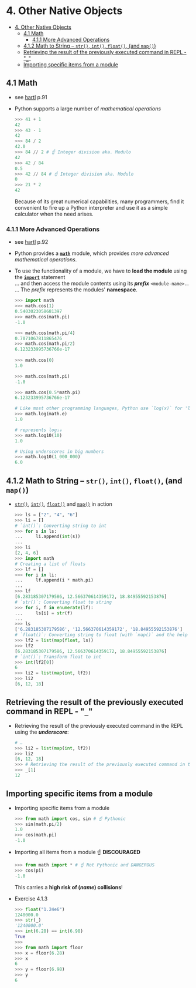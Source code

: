 # 4. Other Native Objects

- [4. Other Native Objects](#4-other-native-objects)
  - [4.1 Math](#41-math)
    - [4.1.1 More Advanced Operations](#411-more-advanced-operations)
  - [4.1.2 Math to String – `str()`, `int()`, `float()`, (and `map()`)](#412-math-to-string--str-int-float-and-map)
  - [Retrieving the result of the previously executed command in REPL - "**`_`**"](#retrieving-the-result-of-the-previously-executed-command-in-repl---_)
  - [Importing specific items from a module](#importing-specific-items-from-a-module)

## 4.1 Math

- see [hartl](../README.md#hartl) p.91

- Python supports a large number of *mathematical operations*

  ``` Python
  >>> 41 + 1
  42  
  >>> 43 - 1
  42  
  >>> 84 / 2
  42.0
  >>> 84 // 2 # ☝ Integer division aka. Modulo
  42  
  >>> 42 / 84
  0.5 
  >>> 42 // 84 # ☝ Integer division aka. Modulo
  0   
  >>> 21 * 2
  42
  ```

  Because of its great numerical capabilities, many programmers, find it convenient to fire up a Python interpreter and use it as a simple calculator when the need arises.

### 4.1.1 More Advanced Operations

- see [hartl](../README.md#hartl) p.92

- Python provides a [**`math`**](https://docs.python.org/3/library/math.html) module, which provides *more advanced mathematical operations*.

- To use the functionality of a module, we have to **load the module** using the [**`import`**](https://docs.python.org/3/reference/simple_stmts.html#import) statement  
  … and then access the module contents using its ***prefix*** `<module-name>.`.  
  … The *prefix* represents the modules' **namespace**.

  ``` Python
  >>> import math
  >>> math.cos(1)
  0.5403023058681397
  >>> math.cos(math.pi)
  -1.0
  
  >>> math.cos(math.pi/4)
  0.7071067811865476
  >>> math.cos(math.pi/2)
  6.123233995736766e-17
   
  >>> math.cos(0)
  1.0 
  
  >>> math.cos(math.pi)
  -1.0
  
  >>> math.cos(0.5*math.pi)
  6.123233995736766e-17
  
  # Like most other programming languages, Python use `log(x)` for 'ln x'
  >>> math.log(math.e)
  1.0 
  
  # represents log₁₀
  >>> math.log10(10) 
  1.0 
  
  # Using underscores in big numbers
  >>> math.log10(1_000_000)
  6.0 
  ```

## 4.1.2 Math to String – `str()`, `int()`, `float()`, (and `map()`)

- [`str()`](https://docs.python.org/3/library/functions.html#func-str), [`int()`](https://docs.python.org/3/library/functions.html#int), [`float()`](https://docs.python.org/3/library/functions.html#float) and [`map()`](https://docs.python.org/3/library/functions.html#map) in action

  ``` Python
  >>> ls = ["2", "4", "6"]
  >>> li = []
  # `int()`: Converting string to int
  >>> for s in ls:
  ...     li.append(int(s))
  ...     
  >>> li
  [2, 4, 6]
  >>> import math
  # Creating a list of floats
  >>> lf = []
  >>> for i in li:
  ...     lf.append(i * math.pi)
  ...     
  >>> lf
  [6.283185307179586, 12.566370614359172, 18.84955592153876]
  # `str()`: Converting float to string
  >>> for i, f in enumerate(lf):
  ...     ls[i] = str(f)
  ... 
  >>> ls
  ['6.283185307179586', '12.566370614359172', '18.84955592153876']
  # `float()`: Converting string to float (with `map()` and the help of Copilot)
  >>> lf2 = list(map(float, ls))
  >>> lf2
  [6.283185307179586, 12.566370614359172, 18.84955592153876]
  # `int()`: Transform float to int
  >>> int(lf2[0])
  6  
  >>> li2 = list(map(int, lf2))
  >>> li2
  [6, 12, 18]
  ```

## Retrieving the result of the previously executed command in REPL - "**`_`**"

- Retrieving the result of the previously executed command in the REPL using the ***underscore***:

  ``` Python
  # …
  >>> li2 = list(map(int, lf2))
  >>> li2
  [6, 12, 18]
  >>> # Retrieving the result of the previously executed command in the REPL
  >>> _[1]
  12  
  ```

## Importing specific items from a module

- Importing specific items from a module

  ``` Python
  >>> from math import cos, sin # ☝ Pythonic
  >>> sin(math.pi/2)
  1.0
  >>> cos(math.pi)
  -1.0
  ```

- Importing all items from a module ☝ **DISCOURAGED**

  ``` Python
  >>> from math import * # ☝ Not Pythonic and DANGEROUS
  >>> cos(pi)
  -1.0  
  ```

  This carries a **high risk of (*name*) collisions**!

- Exercise 4.1.3

  ``` Python
  >>> float("1.24e6")
  1240000.0
  >>> str(_)
  '1240000.0'
  >>> int(6.28) == int(6.98)
  True
  >>>
  >>> from math import floor
  >>> x = floor(6.28)
  >>> x
  6   
  >>> y = floor(6.98)
  >>> y
  6
  ```
